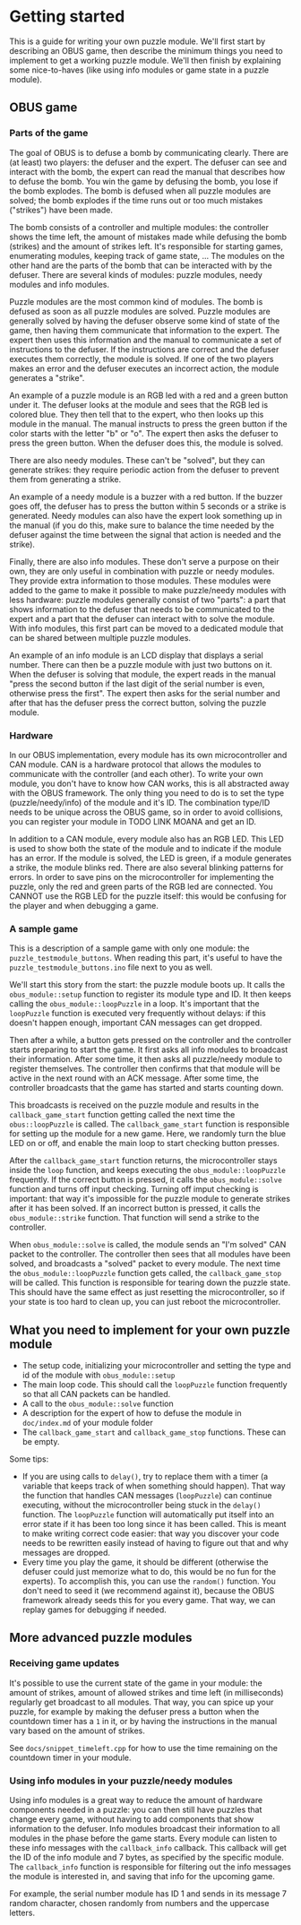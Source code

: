 # Getting started

This is a guide for writing your own puzzle module. We'll first start by
describing an OBUS game, then describe the minimum things you need to implement
to get a working puzzle module. We'll then finish by explaining some nice-to-haves
(like using info modules or game state in a puzzle module).

## OBUS game

### Parts of the game

The goal of OBUS is to defuse a bomb by communicating clearly. There are (at least) two players: the defuser and the expert.
The defuser can see and interact with the bomb, the expert can read the manual that describes how to defuse the bomb.
You win the game by defusing the bomb, you lose if the bomb explodes. The bomb is defused when all puzzle modules are
solved; the bomb explodes if the time runs out or too much mistakes ("strikes") have been made.

The bomb consists of a controller and multiple modules: the controller shows the time left, the amount of mistakes made
while defusing the bomb (strikes) and the amount of strikes left. It's responsible for starting games, enumerating modules,
keeping track of game state, ...
The modules on the other hand are the parts of the bomb that can be interacted with by the defuser. There are several kinds of
modules: puzzle modules, needy modules and info modules.

Puzzle modules are the most common kind of modules. The bomb is defused as soon as all puzzle modules are solved.
Puzzle modules are generally solved by having the defuser observe some kind of state of the game, then having them
communicate that information to the expert. The expert then uses this information and the manual to communicate a set of
instructions to the defuser. If the instructions are correct and the defuser executes them correctly, the module is solved.
If one of the two players makes an error and the defuser executes an incorrect action, the module generates a "strike".

An example of a puzzle module is an RGB led with a red and a green button under it. The defuser looks at the module and
sees that the RGB led is colored blue. They then tell that to the expert, who then looks up this module in the manual.
The manual instructs to press the green button if the color starts with the letter "b" or "o". The expert then asks the
defuser to press the green button. When the defuser does this, the module is solved.

There are also needy modules. These can't be "solved", but they can generate strikes: they require periodic action
from the defuser to prevent them from generating a strike.

An example of a needy module is a buzzer with a red button. If the buzzer goes off, the defuser has to press the button within 5 seconds
or a strike is generated. Needy modules can also have the expert look something up in the manual (if you do this, make sure
to balance the time needed by the defuser against the time between the signal that action is needed and the strike).

Finally, there are also info modules. These don't serve a purpose on their own, they are only useful in combination with
puzzle or needy modules. They provide extra information to those modules. These modules were added to the game
to make it possible to make puzzle/needy modules with less hardware: puzzle modules generally consist of two "parts":
a part that shows information to the defuser that needs to be communicated to the expert and a part that the defuser
can interact with to solve the module. With info modules, this first part can be moved to a dedicated module that can
be shared between multiple puzzle modules.

An example of an info module is an LCD display that displays a serial number. There can then be a puzzle module with
just two buttons on it. When the defuser is solving that module, the expert reads in the manual "press the second button
if the last digit of the serial number is even, otherwise press the first". The expert then asks for the serial number
and after that has the defuser press the correct button, solving the puzzle module.

### Hardware

In our OBUS implementation, every module has its own microcontroller and CAN module. CAN is a hardware protocol
that allows the modules to communicate with the controller (and each other). To write your own module, you don't
have to know how CAN works, this is all abstracted away with the OBUS framework. The only thing you need to do
is to set the type (puzzle/needy/info) of the module and it's ID. The combination type/ID needs to be unique across
the OBUS game, so in order to avoid collisions, you can register your module in TODO LINK MOANA and get an ID.

In addition to a CAN module, every module also has an RGB LED. This LED is used to show both the
state of the module and to indicate if the module has an error.
If the module is solved, the LED is green, if a module generates a strike, the module blinks red. There are also several blinking
patterns for errors. In order to save pins on the microcontroller for implementing the puzzle, only the red and green
parts of the RGB led are connected. You CANNOT use the RGB LED for the puzzle itself: this would be confusing for the player
and when debugging a game.

### A sample game

This is a description of a sample game with only one module: the `puzzle_testmodule_buttons`. When reading this part, it's useful to have the `puzzle_testmodule_buttons.ino` file next to you as well.

We'll start this story from the start: the puzzle module boots up.
It calls the `obus_module::setup` function to register its module type and ID. It then keeps calling the `obus_module::loopPuzzle` in a loop.
It's important that the `loopPuzzle` function is executed very frequently without delays: if this doesn't happen enough, important CAN messages can get dropped.

Then after a while, a button gets pressed on the controller and the controller starts preparing to start the game. It first asks all info modules to broadcast their information. After some time, it then asks all puzzle/needy module to register themselves. The controller then confirms that that module will be active in the next round with an ACK message. After some time, the controller broadcasts that the game has started and starts counting down.

This broadcasts is received on the puzzle module and results in the `callback_game_start` function getting called the next time the
`obus::loopPuzzle` is called. The `callback_game_start` function is responsible for setting up the module for a new game. Here, we
randomly turn the blue LED on or off, and enable the main loop to start checking button presses.

After the `callback_game_start` function returns, the microcontroller stays inside the `loop` function, and keeps executing the `obus_module::loopPuzzle`
frequently. If the correct button is pressed, it calls the `obus_module::solve` function and turns off input checking. Turning off imput checking is
important: that way it's impossible for the puzzle module to generate strikes after it has been solved. If an incorrect button is pressed, it calls the
`obus_module::strike` function. That function will send a strike to the controller.

When `obus_module::solve` is called, the module sends an "I'm solved" CAN packet to the controller. The controller then sees that all modules have been solved,
and broadcasts a "solved" packet to every module. The next time the `obus_module::loopPuzzle` function gets called, the
`callback_game_stop` will be called. This function is responsible for tearing down the puzzle state. This should have the
same effect as just resetting the microcontroller, so if your state is too hard to clean up, you can just reboot the microcontroller.

## What you need to implement for your own puzzle module

- The setup code, initializing your microcontroller and setting the type and id of the module with `obus_module::setup`
- The main loop code. This should call the `loopPuzzle` function frequently so that all CAN packets can be handled.
- A call to the `obus_module::solve` function
- A description for the expert of how to defuse the module in `doc/index.md` of your module folder
- The `callback_game_start` and `callback_game_stop` functions. These can be empty.

Some tips:

- If you are using calls to `delay()`, try to replace them with a timer (a variable that keeps track of when something should happen).
  That way the function that handles CAN messages (`loopPuzzle`) can continue executing, without the microcontroller being stuck in the `delay()` function.
	The `loopPuzzle` function will automatically put itself into an error state if it has been too long since it has been called. This is meant to make
	writing correct code easier: that way you discover your code needs to be rewritten easily instead of having to figure out that and why messages are dropped.
- Every time you play the game, it should be different (otherwise the defuser could just memorize what to do, this would be no fun for the experts).
  To accomplish this, you can use the `random()` function. You don't need to seed it (we recommend against it), because the OBUS framework already
	seeds this for you every game. That way, we can replay games for debugging if needed.

## More advanced puzzle modules

### Receiving game updates

It's possible to use the current state of the game in your module: the amount of
strikes, amount of allowed strikes and time left (in milliseconds) regularly get
broadcast to all modules. That way, you can spice up your puzzle, for example by
making the defuser press a button when the countdown timer has a `1` in it, or by
having the instructions in the manual vary based on the amount of strikes.

See `docs/snippet_timeleft.cpp` for how to use the time remaining on the countdown
timer in your module.

### Using info modules in your puzzle/needy modules

Using info modules is a great way to reduce the amount of hardware components needed in a puzzle:
you can then still have puzzles that change every game, without having to add components that show information
to the defuser. Info modules broadcast their information to all modules in the phase before the game starts.
Every module can listen to these info messages with the `callback_info` callback. This callback will get
the ID of the info module and 7 bytes, as specified by the specific module. The `callback_info` function is
responsible for filtering out the info messages the module is interested in, and saving that info for the upcoming game.

For example, the serial number module has ID 1 and sends in its message 7 random character, chosen randomly from numbers
and the uppercase letters.
